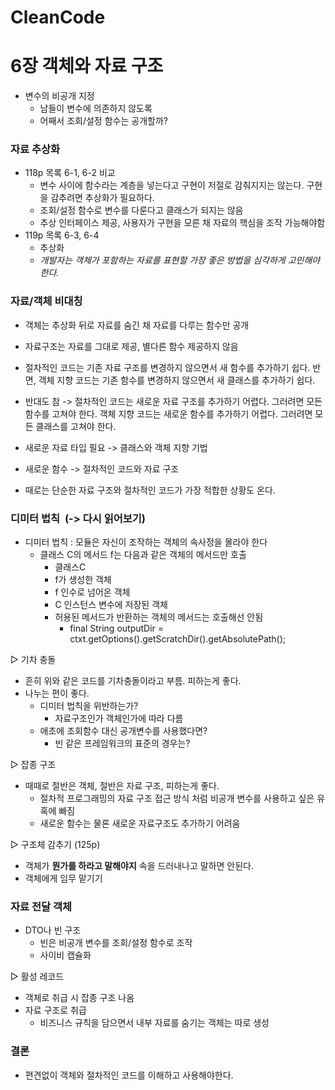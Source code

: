 # CleanCode

# 6장 객체와 자료 구조

- 변수의 비공개 지정
    - 남들이 변수에 의존하지 않도록
    - 어째서 조회/설정 함수는 공개할까?

### 자료 추상화

- 118p 목록 6-1, 6-2 비교
    - 변수 사이에 함수라는 계층을 넣는다고 구현이 저절로 감춰지지는 않는다. 구현을 감추려면 추상화가 필요하다.
    - 조회/설정 함수로 변수를 다룬다고 클래스가 되지는 않음
    - 추상 인터페이스 제공, 사용자가 구현을 모른 채 자료의 핵심을 조작 가능해야함
- 119p 목록 6-3, 6-4
    - 추상화
    - *개발자는 객체가 포함하는 자료를 표현할 가장 좋은 방법을 심각하게 고민해야 한다.*

### 자료/객체 비대칭

- 객체는 추상화 뒤로 자료를 숨긴 채 자료를 다루는 함수만 공개
- 자료구조는 자료를 그대로 제공, 별다른 함수 제공하지 않음

- 절차적인 코드는 기존 자료 구조를 변경하지 않으면서 새 함수를 추가하기 쉽다. 반면, 객체 지향 코드는 기존 함수를 변경하지 않으면서 새 클래스를 추가하기 쉽다.
- 반대도 참 -> 절차적인 코드는 새로운 자료 구조를 추가하기 어렵다. 그러려면 모든 함수를 고쳐야 한다. 객체 지향 코드는 새로운 함수를 추가하기 어렵다. 그러려면 모든 클래스를 고쳐야 한다.

- 새로운 자료 타입 필요 -> 클래스와 객체 지향 기법
- 새로운 함수 -> 절차적인 코드와 자료 구조
- 때로는 단순한 자료 구조와 절차적인 코드가 가장 적합한 상황도 온다.

### 디미터 법칙  (-> 다시 읽어보기)

- 디미터 법칙 : 모듈은 자신이 조작하는 객체의 속사정을 몰라야 한다
    - 클래스 C의 메서드 f는 다음과 같은 객체의 메서드만 호출
        - 클래스C
        - f가 생성한 객체
        - f 인수로 넘어온 객체
        - C 인스턴스 변수에 저장된 객체
        - 허용된 메서드가 반환하는 객체의 메서드는 호출해선 안됨
            - final String outputDir = ctxt.getOptions().getScratchDir().getAbsolutePath();

▷ 기차 충돌

- 흔히 위와 같은 코드를 기차충돌이라고 부름. 피하는게 좋다.
- 나누는 편이 좋다.
    - 디미터 법칙을 위반하는가?
        - 자료구조인가 객체인가에 따라 다름
    - 애초에 조회함수 대신 공개변수를 사용했다면?
        - 빈 같은 프레임워크의 표준의 경우는?

▷ 잡종 구조

- 때때로 절반은 객체, 절반은 자료 구조, 피하는게 좋다.
    - 절차적 프로그래밍의 자료 구조 접근 방식 처럼 비공개 변수를 사용하고 싶은 유혹에 빠짐
    - 새로운 함수는 물론 새로운 자료구조도 추가하기 어려움

▷ 구조체 감추기 (125p)

- 객체가 **뭔가를 하라고 말해야지** 속을 드러내나고 말하면 안된다.
- 객체에게 임무 맡기기

### 자료 전달 객체

- DTO나 빈 구조
    - 빈은 비공개 변수를 조회/설정 함수로 조작
    - 사이비 캡슐화

▷ 활성 레코드

- 객체로 취급 시 잡종 구조 나옴
- 자료 구조로 취급
    - 비즈니스 규칙을 담으면서 내부 자료를 숨기는 객체는 따로 생성

### 결론

- 편견없이 객체와 절차적인 코드를 이해하고 사용해야한다.
